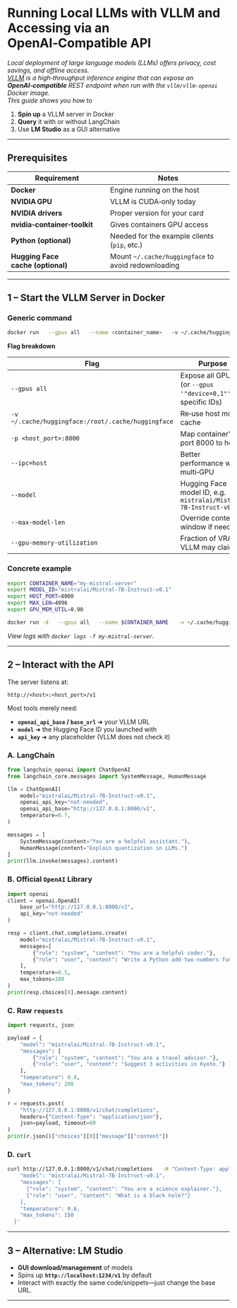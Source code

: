 # Running Local LLMs with VLLM and Accessing via an OpenAI‑Compatible API

_Local deployment of large language models (LLMs) offers privacy, cost savings, and offline access.  
[VLLM](https://github.com/vllm-project/vllm) is a high‑throughput inference engine that can expose an **OpenAI‑compatible** REST endpoint when run with the `vllm/vllm-openai` Docker image.  
This guide shows you how to_

1. **Spin up** a VLLM server in Docker  
2. **Query** it with or without LangChain  
3. Use **LM Studio** as a GUI alternative

---

## Prerequisites

| Requirement | Notes |
|-------------|-------|
| **Docker** | Engine running on the host |
| **NVIDIA GPU** | VLLM is CUDA‑only today |
| **NVIDIA drivers** | Proper version for your card |
| **nvidia‑container‑toolkit** | Gives containers GPU access |
| **Python (optional)** | Needed for the example clients (`pip`, etc.) |
| **Hugging Face cache (optional)** | Mount `~/.cache/huggingface` to avoid redownloading |

---

## 1 – Start the VLLM Server in Docker

### Generic command

```bash
docker run   --gpus all   --name <container_name>   -v ~/.cache/huggingface:/root/.cache/huggingface   -p <host_port>:8000   --ipc=host   vllm/vllm-openai:latest   --model <model_card>   [--max-model-len <tokens>]   [--gpu-memory-utilization <0‑1>]   [other_vllm_flags]
```

**Flag breakdown**

| Flag | Purpose |
|------|---------|
| `--gpus all` | Expose all GPUs (or `--gpus '"device=0,1"'` for specific IDs) |
| `-v ~/.cache/huggingface:/root/.cache/huggingface` | Re‑use host model cache |
| `-p <host_port>:8000` | Map container’s port 8000 to host |
| `--ipc=host` | Better performance with multi‑GPU |
| `--model` | Hugging Face model ID, e.g. `mistralai/Mistral-7B-Instruct-v0.1` |
| `--max-model-len` | Override context window if needed |
| `--gpu-memory-utilization` | Fraction of VRAM VLLM may claim |

### Concrete example

```bash
export CONTAINER_NAME="my-mistral-server"
export MODEL_ID="mistralai/Mistral-7B-Instruct-v0.1"
export HOST_PORT=8000
export MAX_LEN=4096
export GPU_MEM_UTIL=0.90

docker run -d   --gpus all   --name $CONTAINER_NAME   -v ~/.cache/huggingface:/root/.cache/huggingface   -p $HOST_PORT:8000   --ipc=host   vllm/vllm-openai:latest   --model $MODEL_ID   --max-model-len $MAX_LEN   --gpu-memory-utilization $GPU_MEM_UTIL
```

*View logs with `docker logs -f my-mistral-server`.*

---

## 2 – Interact with the API

The server listens at:

```
http://<host>:<host_port>/v1
```

Most tools merely need:

* **`openai_api_base` / `base_url`** ➜ your VLLM URL  
* **`model`** ➜ the Hugging Face ID you launched with  
* **`api_key`** ➜ any placeholder (VLLM does not check it)

### A. LangChain

```python
from langchain_openai import ChatOpenAI
from langchain_core.messages import SystemMessage, HumanMessage

llm = ChatOpenAI(
    model="mistralai/Mistral-7B-Instruct-v0.1",
    openai_api_key="not-needed",
    openai_api_base="http://127.0.0.1:8000/v1",
    temperature=0.7,
)

messages = [
    SystemMessage(content="You are a helpful assistant."),
    HumanMessage(content="Explain quantization in LLMs.")
]
print(llm.invoke(messages).content)
```

### B. Official `OpenAI` Library

```python
import openai
client = openai.OpenAI(
    base_url="http://127.0.0.1:8000/v1",
    api_key="not-needed"
)

resp = client.chat.completions.create(
    model="mistralai/Mistral-7B-Instruct-v0.1",
    messages=[
        {"role": "system", "content": "You are a helpful coder."},
        {"role": "user", "content": "Write a Python add-two‑numbers function."}
    ],
    temperature=0.5,
    max_tokens=100
)
print(resp.choices[0].message.content)
```

### C. Raw `requests`

```python
import requests, json

payload = {
    "model": "mistralai/Mistral-7B-Instruct-v0.1",
    "messages": [
        {"role": "system", "content": "You are a travel advisor."},
        {"role": "user", "content": "Suggest 3 activities in Kyoto."}
    ],
    "temperature": 0.8,
    "max_tokens": 200
}

r = requests.post(
    "http://127.0.0.1:8000/v1/chat/completions",
    headers={"Content-Type": "application/json"},
    json=payload, timeout=60
)
print(r.json()["choices"][0]["message"]["content"])
```

### D. `curl`

```bash
curl http://127.0.0.1:8000/v1/chat/completions   -H "Content-Type: application/json"   -d '{
    "model": "mistralai/Mistral-7B-Instruct-v0.1",
    "messages": [
      {"role": "system", "content": "You are a science explainer."},
      {"role": "user", "content": "What is a black hole?"}
    ],
    "temperature": 0.6,
    "max_tokens": 150
  }'
```

---

## 3 – Alternative: LM Studio

* **GUI download/management** of models  
* Spins up **`http://localhost:1234/v1`** by default  
* Interact with exactly the same code/snippets—just change the base URL.

---

